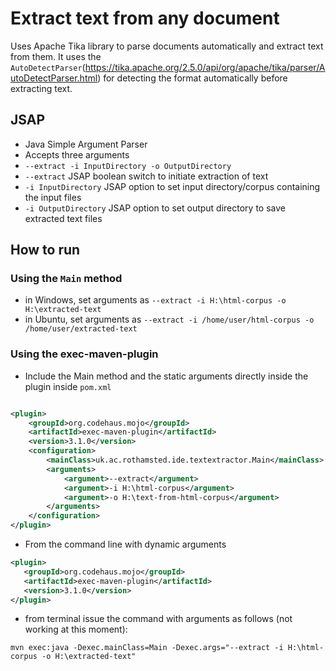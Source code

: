 # Extract text from any document
Uses Apache Tika library to parse documents automatically and extract text from them. 
It uses the `AutoDetectParser`(https://tika.apache.org/2.5.0/api/org/apache/tika/parser/AutoDetectParser.html) for 
detecting the format automatically before extracting text.

## JSAP
- Java Simple Argument Parser
- Accepts three arguments
- `--extract -i InputDirectory -o OutputDirectory`
- `--extract` JSAP boolean switch to initiate extraction of text
- `-i InputDirectory` JSAP option to set input directory/corpus containing the input files
- `-i OutputDirectory` JSAP option to set output directory to save extracted text files

## How to run
### Using the `Main` method
- in Windows, set arguments as `--extract -i H:\html-corpus -o H:\extracted-text`
- in Ubuntu, set arguments as `--extract -i /home/user/html-corpus -o /home/user/extracted-text`
### Using the exec-maven-plugin
- Include the Main method and the static arguments directly inside the plugin inside `pom.xml`

```xml

<plugin>
    <groupId>org.codehaus.mojo</groupId>
    <artifactId>exec-maven-plugin</artifactId>
    <version>3.1.0</version>
    <configuration>
        <mainClass>uk.ac.rothamsted.ide.textextractor.Main</mainClass>
        <arguments>
            <argument>--extract</argument>
            <argument>-i H:\html-corpus</argument>
            <argument>-o H:\text-from-html-corpus</argument>
        </arguments>
    </configuration>
</plugin>
```
- From the command line with dynamic arguments
```xml
<plugin>
   <groupId>org.codehaus.mojo</groupId>
   <artifactId>exec-maven-plugin</artifactId>
   <version>3.1.0</version>
</plugin>
```
- from terminal issue the command with arguments as follows (not working at this moment):
```shell
mvn exec:java -Dexec.mainClass=Main -Dexec.args="--extract -i H:\html-corpus -o H:\extracted-text"
```